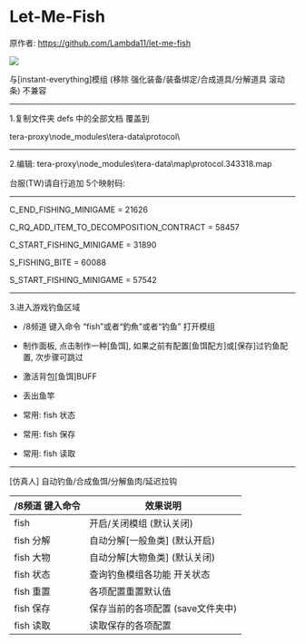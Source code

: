 # Let-Me-Fish

原作者: https://github.com/Lambda11/let-me-fish

<img src=http://u.cubeupload.com/Owyn/lemmefish.jpg>

与[instant-everything]模组 (移除 强化装备/装备绑定/合成道具/分解道具 滚动条) 不兼容

------------------------

1.复制文件夹 defs 中的全部文档 覆盖到

tera-proxy\node_modules\tera-data\protocol\

------------------------

2.编辑: tera-proxy\node_modules\tera-data\map\protocol.343318.map

台服(TW)请自行追加 5个映射码:

------------------------

C_END_FISHING_MINIGAME = 21626

C_RQ_ADD_ITEM_TO_DECOMPOSITION_CONTRACT = 58457

C_START_FISHING_MINIGAME = 31890



S_FISHING_BITE = 60088

S_START_FISHING_MINIGAME = 57542

------------------------

3.进入游戏钓鱼区域

- /8频道 键入命令 “fish”或者“釣魚”或者“钓鱼” 打开模组

- 制作面板, 点击制作一种[鱼饵], 如果之前有配置[鱼饵配方]或[保存]过钓鱼配置, 次步骤可跳过

- 激活背包[鱼饵]BUFF

- 丢出鱼竿

- 常用: fish 状态

- 常用: fish 保存

- 常用: fish 读取

------------------------

[仿真人] 自动钓鱼/合成鱼饵/分解鱼肉/延迟拉钩

/8频道 键入命令 | 效果说明
--- | ---
fish | 开启/关闭模组 (默认关闭)
fish 分解 | 自动分解[一般鱼类] (默认开启)
fish 大物 | 自动分解[大物鱼类] (默认关闭)
fish 状态 | 查询钓鱼模组各功能 开关状态
fish 重置 | 各项配置重置默认值
fish 保存 | 保存当前的各项配置 (save文件夹中)
fish 读取 | 读取保存的各项配置
